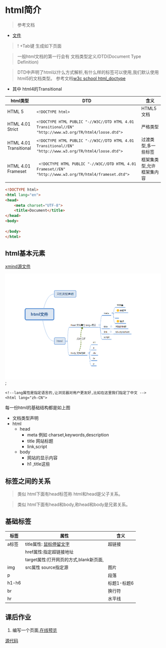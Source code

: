 # html简介

> 参考文档
* [文件](http://www.runoob.com/html/html-images.html)

> ! +Tab键 生成如下页面


> 一般html文档的第一行会有   文档类型定义/DTD(Document Type Definition) 

> DTD中声明了html以什么方式解析,有什么样的标签可以使用,我们默认使用html5的文档类型。 参考文档[w3c school html_doctype](http://www.w3school.com.cn/tags/tag_doctype.asp)

* 其中 html4的Transitional

|html类型 |DTD|含义|
|---|---|---|
|HTML 5| `<!DOCTYPE html>`|HTML5文档|
|HTML 4.01 Strict|`<!DOCTYPE HTML PUBLIC "-//W3C//DTD HTML 4.01 Transitional//EN" "http://www.w3.org/TR/html4/loose.dtd">`|严格类型|
|HTML 4.01 Transitional | `<!DOCTYPE HTML PUBLIC "-//W3C//DTD HTML 4.01 Transitional//EN"  "http://www.w3.org/TR/html4/loose.dtd">`|过渡类型,多一些标签|
| HTML 4.01 Frameset |` <!DOCTYPE HTML PUBLIC "-//W3C//DTD HTML 4.01 Frameset//EN" "http://www.w3.org/TR/html4/frameset.dtd">` |框架集类型,允许框架集内容|




```html
<!DOCTYPE html>
<html lang="en">
<head>
    <meta charset="UTF-8">
    <title>Document</title>
</head>
<body>
    
</body>
</html>
```


## html基本元素
[xmind源文件](resources/html文件.xmind)

![](resources/html_basic.png);

```
<!--lang属性是指定语言的,让浏览器对用户更友好,比如在这里我们指定了中文 -->
<html lang="zh-CN">
```

每一份html的基础结构都是如上图

* 文档类型声明
* html 
    * head
        * meta 例如 charset,keywords,description
        * title 网站标题
        * link,script
    * body
        * 网站的显示内容 
        * h1 ,title这些



## 标签之间的关系
> 类似 html下面有head标签称 html和head是父子关系。

> 类似 html下面有head和body,称head和body是兄弟关系。


## 基础标签

|标签|属性| 含义|
|---|---|---|
|a标签|title属性: [鼠标停留文字](https://htmlpreview.github.io/?https://github.com/24wings/tutorial/blob/master/html/demos/demo1.html) |超链接|
||href属性:指定超链接地址|
||target属性:打开网页的方式,blank新页面,|
|img|src属性 source指定源|图片|
|p | |段落|
|h1-h6| |标题1-标题6|
|br| |换行符|
|hr ||水平线|





## 课后作业
1. 编写一个页面,[在线预览]()

[源代码](resources/html_summary_homework.html)

